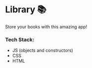 # Library 📚
Store your books with this amazing app!<br>

### Tech Stack:
- JS (objects and constructors)
- CSS
- HTML